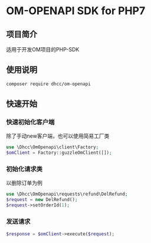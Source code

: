 # OM-OPENAPI SDK for PHP7 

## 项目简介
适用于开发OM项目的PHP-SDK

## 使用说明

```bash
composer require dhcc/om-openapi
```

## 快速开始

### 快速初始化客户端
除了手动new客户端，也可以使用简易工厂类
```php
use \Dhcc\OmOpenapi\client\Factory;
$omClient = Factory::guzzleOmClient([]);

```

### 初始化请求类

以删除订单为例
```php
use \Dhcc\OmOpenapi\requests\refund\DelRefund;
$request = new DelRefund();
$request->setOrderId(1);
```

### 发送请求

```php
$response = $omClient->execute($request);
```